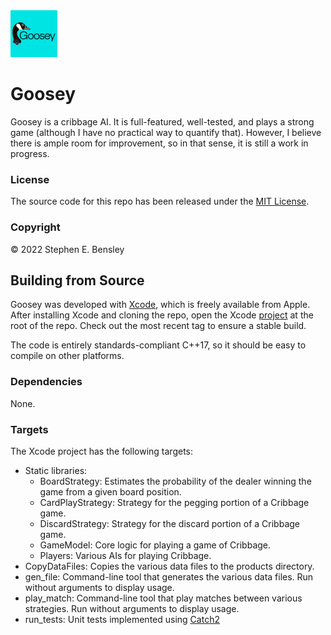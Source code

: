 <img src="app-icon.png" alt="icon" width="75" height="75">

# Goosey

Goosey is a cribbage AI. It is full-featured, well-tested, and plays a strong game (although I have no practical way to quantify that). However, I believe there is ample room for improvement, so in that sense, it is still a work in progress. 

### License

The source code for this repo has been released under the [MIT License](LICENSE).

### Copyright

© 2022 Stephen E. Bensley

## Building from Source

Goosey was developed with [Xcode](https://developer.apple.com/xcode/), which is freely available from Apple. After installing Xcode and cloning the repo, open the Xcode [project](Goosey.xcodeproj) at the root of the repo. Check out the most recent tag to ensure a stable build.

The code is entirely standards-compliant C++17, so it should be easy to compile on other platforms.

### Dependencies

None.

### Targets

The Xcode project has the following targets:

- Static libraries:
    - BoardStrategy: Estimates the probability of the dealer winning the game from a given board position. 
    - CardPlayStrategy: Strategy for the pegging portion of a Cribbage game.
    - DiscardStrategy: Strategy for the discard portion of a Cribbage game.
    - GameModel: Core logic for playing a game of Cribbage.
    - Players: Various AIs for playing Cribbage.
- CopyDataFiles: Copies the various data files to the products directory.
- gen_file: Command-line tool that generates the various data files. Run without arguments to display usage.
- play_match: Command-line tool that play matches between various strategies. Run without arguments to display usage.
- run_tests: Unit tests implemented using [Catch2](https://github.com/catchorg/Catch2)
